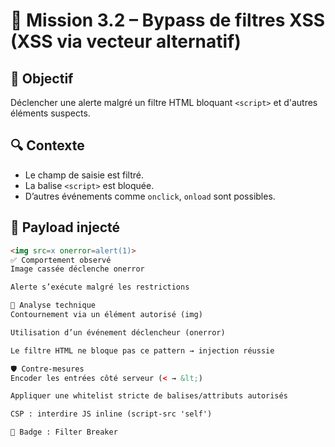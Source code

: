 # 🧪 Mission 3.2 – Bypass de filtres XSS (XSS via vecteur alternatif)

## 🎯 Objectif
Déclencher une alerte malgré un filtre HTML bloquant `<script>` et d'autres éléments suspects.

## 🔍 Contexte
- Le champ de saisie est filtré.
- La balise `<script>` est bloquée.
- D’autres événements comme `onclick`, `onload` sont possibles.

## 💉 Payload injecté
```html
<img src=x onerror=alert(1)>
✅ Comportement observé
Image cassée déclenche onerror

Alerte s’exécute malgré les restrictions

🧠 Analyse technique
Contournement via un élément autorisé (img)

Utilisation d’un événement déclencheur (onerror)

Le filtre HTML ne bloque pas ce pattern → injection réussie

🛡️ Contre-mesures
Encoder les entrées côté serveur (< → &lt;)

Appliquer une whitelist stricte de balises/attributs autorisés

CSP : interdire JS inline (script-src 'self')

🏅 Badge : Filter Breaker